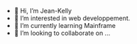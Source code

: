 - 👋 Hi, I’m Jean-Kelly
- 👀 I’m interested in web developpement.
- 🌱 I’m currently learning Mainframe
- 💞️ I’m looking to collaborate on ...

<!---
john1340a/john1340a is a ✨ special ✨ repository because its `README.md` (this file) appears on your GitHub profile.
You can click the Preview link to take a look at your changes.
--->
